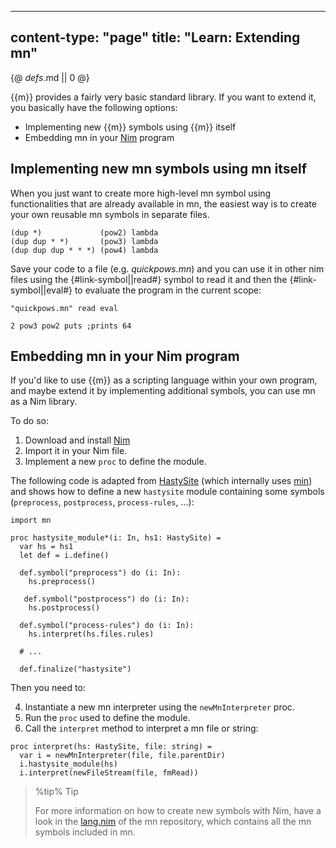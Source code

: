 -----
content-type: "page"
title: "Learn: Extending mn"
-----
{@ _defs_.md || 0 @}

{{m}} provides a fairly very basic standard library. If you want to extend it, you basically have the following options:

* Implementing new {{m}} symbols using {{m}} itself
* Embedding mn in your [Nim](https://nim-lang.org) program

## Implementing new mn symbols using mn itself

When you just want to create more high-level mn symbol using functionalities that are already available in mn, the easiest way is to create your own reusable mn symbols in separate files.


```
(dup *)             (pow2) lambda
(dup dup * *)       (pow3) lambda
(dup dup dup * * *) (pow4) lambda

```

Save your code to a file (e.g. *quickpows.mn*) and you can use it in other nim files using the {#link-symbol||read#} symbol to read it and then the {#link-symbol||eval#} to evaluate the program in the current scope:

```
"quickpows.mn" read eval

2 pow3 pow2 puts ;prints 64
```

## Embedding mn in your Nim program

If you'd like to use {{m}} as a scripting language within your own program, and maybe extend it by implementing additional symbols, you can use mn as a Nim library.

To do so:

1. Download and install [Nim](https://nim-lang.org)
2. Import it in your Nim file.
3. Implement a new `proc` to define the module.

The following code is adapted from [HastySite](https://github.com/h3rald/hastysite) (which internally uses [min](https://min-lang.org)) and shows how to define a new `hastysite` module containing some symbols (`preprocess`, `postprocess`, `process-rules`, ...):

```
import mn

proc hastysite_module*(i: In, hs1: HastySite) =
  var hs = hs1
  let def = i.define()
  
  def.symbol("preprocess") do (i: In):
    hs.preprocess()

   def.symbol("postprocess") do (i: In):
    hs.postprocess()

  def.symbol("process-rules") do (i: In):
    hs.interpret(hs.files.rules)

  # ...

  def.finalize("hastysite")
```

Then you need to:

4. Instantiate a new mn interpreter using the `newMnInterpreter` proc.
5. Run the `proc` used to define the module.
6. Call the `interpret` method to interpret a mn file or string:

```
proc interpret(hs: HastySite, file: string) =
  var i = newMnInterpreter(file, file.parentDir)
  i.hastysite_module(hs)
  i.interpret(newFileStream(file, fmRead))
```

> %tip%
> Tip
> 
> For more information on how to create new symbols with Nim, have a look in the [lang.nim](https://github.com/h3rald/mn/tree/master/mnpkg/lang.nim) of the mn repository, which contains all the mn symbols included in mn.
